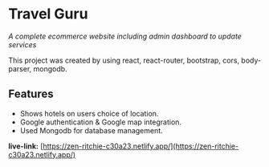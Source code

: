# Travel Guru
*A complete ecommerce website including admin dashboard to update services*

This project was created by using react, react-router, bootstrap, cors, body-parser, mongodb.


## Features
- Shows hotels on users choice of location.
- Google authentication & Google map integration.
- Used Mongodb for database management.


**live-link:** [https://zen-ritchie-c30a23.netlify.app/](https://zen-ritchie-c30a23.netlify.app/)
